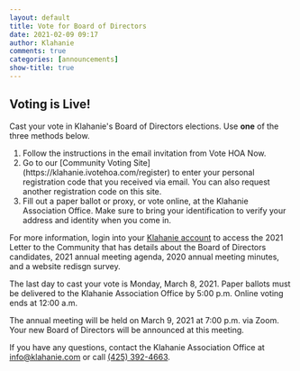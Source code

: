 ```yaml
---
layout: default
title: Vote for Board of Directors
date: 2021-02-09 09:17
author: Klahanie
comments: true
categories: [announcements]
show-title: true
---
```

## Voting is Live!
Cast your vote in Klahanie's Board of Directors elections. Use <b>one</b> of the three methods below.
<ol>
<li>Follow the instructions in the email invitation from Vote HOA Now.</li>
<li>Go to our [Community Voting Site](https://klahanie.ivotehoa.com/register) to enter your personal registration code that you received via email. You can also request another registration code on this site.</li> 
<li>Fill out a paper ballot or proxy, or vote online, at the Klahanie Association Office. Make sure to bring your identification to verify your address and identity when you come in.</li>
</ol>

For more information, login into your [Klahanie account](https://klahanieassociation.frontsteps.com/users/sign_up) to access the 2021 Letter to the Community that has details about the Board of Directors candidates, 2021 annual meeting agenda, 2020 annual meeting minutes, and a website redisgn survey.  

The last day to cast your vote is Monday, March 8, 2021. Paper ballots must be delivered to the Klahanie Association Office by 5:00 p.m. Online voting ends at 12:00 a.m.

The annual meeting will be held on March 9, 2021 at 7:00 p.m. via Zoom. Your new Board of Directors will be announced at this meeting.

If you have any questions, contact the Klahanie Association Office at [info@klahanie.com](mailto:info@klahanie.com) or call [(425) 392-4663](tel:425-392-4663). 
